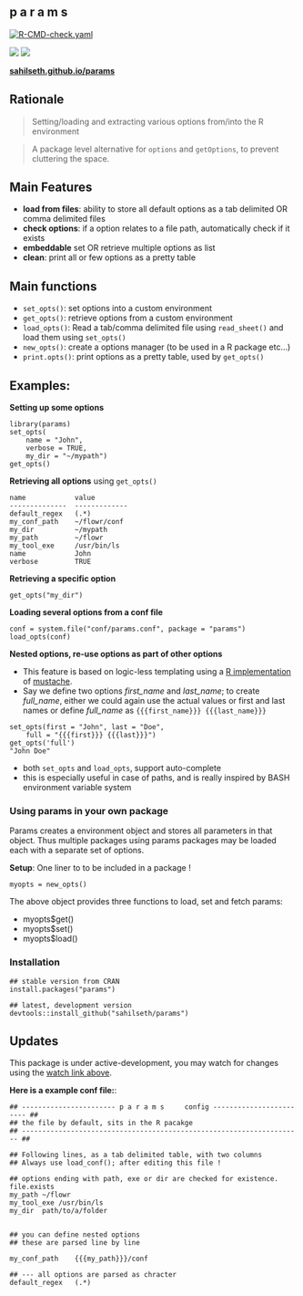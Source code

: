 
p a r a m s
------------------


[![R-CMD-check.yaml](https://github.com/sahilseth/params/actions/workflows/r-cmd-check.yml/badge.svg)](https://github.com/sahilseth/params/actions/workflows/r-cmd-check.yml)

[![](http://www.r-pkg.org/badges/version/params)](https://cran.r-project.org/package=params)
![](http://cranlogs.r-pkg.org/badges/grand-total/params)

**[sahilseth.github.io/params](http://sahilseth.com/params/)**

## Rationale
> Setting/loading and extracting various options from/into the R environment

> A package level alternative for `options` and `getOptions`, to prevent cluttering the space. 

## Main Features

- **load from files**: ability to store all default options as a tab delimited OR comma delimited files
- **check options**: if a option relates to a file path, automatically check if it exists
- **embeddable** set OR retrieve multiple options as list
- **clean**: print all or few options as a pretty table


## Main functions

- `set_opts()`: set options into a custom environment
- `get_opts()`: retrieve options from a custom environment
- `load_opts()`: Read a tab/comma delimited file using `read_sheet()` and load them using `set_opts()`
- `new_opts()`: create a options manager (to be used in a R package etc...)
- `print.opts()`: print options as a pretty table, used by `get_opts()`



## Examples: 

**Setting up some options**

```
library(params)
set_opts(
	name = "John",
	verbose = TRUE, 
	my_dir = "~/mypath")
get_opts()	
```

**Retrieving all options** using `get_opts()`

```
name            value        
--------------  -------------
default_regex   (.*)         
my_conf_path    ~/flowr/conf 
my_dir          ~/mypath     
my_path         ~/flowr      
my_tool_exe     /usr/bin/ls  
name            John        
verbose         TRUE  
```

**Retrieving a specific option**

`get_opts("my_dir")`


**Loading several options from a conf file**


```
conf = system.file("conf/params.conf", package = "params")
load_opts(conf)
```

**Nested options, re-use options as part of other options**

- This feature is based on logic-less templating using a [R implementation](https://github.com/edwindj/whisker) of [mustache](https://mustache.github.io).
- Say we define two options *first_name* and *last_name*; to create *full_name*, either we could again use the actual values or first and last names or define *full_name* as `{{{first_name}}} {{{last_name}}}`

```
set_opts(first = "John", last = "Doe",
	full = "{{{first}}} {{{last}}}")
get_opts('full')
"John Doe"
```

- both `set_opts` and `load_opts`, support auto-complete
- this is especially useful in case of paths, and is really inspired by BASH environment variable system


### Using params in your own package

Params creates a environment object and stores all parameters in that object. Thus multiple packages using params packages may be loaded each with a separate set of options.

**Setup**: One liner to to be included in a package !

```
myopts = new_opts()
```

The above object provides three functions to load, set and fetch params:

- myopts$get()
- myopts$set()
- myopts$load()


### Installation


```
## stable version from CRAN
install.packages("params") 

## latest, development version
devtools::install_github("sahilseth/params")
```

## Updates
This package is under active-development, 
you may watch for changes using
the [watch link above](https://help.github.com/articles/watching-repositories/).

**Here is a example conf file:**:

```
## ----------------------- p a r a m s     config ------------------------ ##
## the file by default, sits in the R pacakge
## --------------------------------------------------------------------- ##

## Following lines, as a tab delimited table, with two columns
## Always use load_conf(); after editing this file !

## options ending with path, exe or dir are checked for existence. file.exists
my_path	~/flowr
my_tool_exe	/usr/bin/ls
my_dir	path/to/a/folder


## you can define nested options
## these are parsed line by line

my_conf_path	{{{my_path}}}/conf

## --- all options are parsed as chracter
default_regex	(.*)
```



